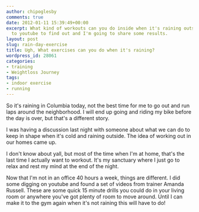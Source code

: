 ```yaml
---
author: chipoglesby
comments: true
date: 2012-01-11 15:39:49+00:00
excerpt: What kind of workouts can you do inside when it's raining outside? I went
  to youtube to find out and I'm going to share some results.
layout: post
slug: rain-day-exercise
title: Ugh, What exercises can you do when it's raining?
wordpress_id: 28061
categories:
- training
- Weightloss Journey
tags:
- indoor exercise
- running
---
```


So it's raining in Columbia today, not the best time for me to go out and run laps around the neighborhood. I will end up going and riding my bike before the day is over, but that's a different story.

I was having a discussion last night with someone about what we can do to keep in shape when it's cold and raining outside. The idea of working out in our homes came up.

I don't know about yall, but most of the time when I'm at home, that's the last time I actually want to workout. It's my sanctuary where I just go to relax and rest my mind at the end of the night.

Now that I'm not in an office 40 hours a week, things are different. I did some digging on youtube and found a set of videos from trainer Amanda Russell. These are some quick 15 minute drills you could do in your living room or anywhere you've got plenty of room to move around. Until I can make it to the gym again when it's not raining this will have to do!


